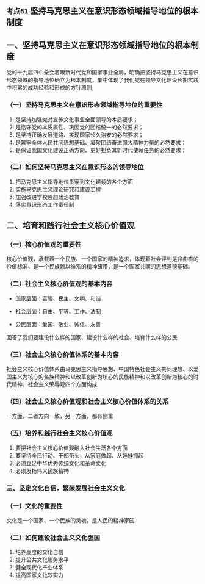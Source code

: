 ## `考点61` 坚持马克思主义在意识形态领域指导地位的根本制度



## 一、坚持马克思主义在意识形态领域指导地位的根本制度

党的十九届四中全会着眼新时代党和国家事业全局，明确把坚持马克思主义在意识形态领域的指导地位确立为根本制度，集中体现了我们党在领导文化建设长期实践中积累的成功经验和形成的方针原则

### （一）坚持马克思主义在意识形态领域指导地位的重要性

1. 是坚持加强党对宣传文化事业全面领导的本质要求；
2. 是恪守党的本质属性、巩固党的团结统一的必然要求；
3. 是坚持正确发展道路、实现国家长久治安的必然要求；
4. 是筑牢全体人民共同思想基础、凝聚团结奋进强大精神力量的必然要求；
5. 是保证我国文化建设正确方向、更好担负其新时代使命任务的必然要求；

### （二）如何坚持马克思主义在意识形态的领导地位

1. 把马克思主义指导地位贯穿到文化建设的各个方面
2. 实施马克思主义理论研究和建设工程
3. 加强改进学校思想政治教育
4. 落实意识形态工作责任制



## 二、培育和践行社会主义核心价值观

### （一）核心价值观的重要性

核心价值观，承载着一个民族、一个国家的精神追求，体现着社会评判是非曲直的价值标准，是一个民族赖以维系的精神纽带，是一个国家共同的思想道德基础。

### （二）社会主义核心价值观的基本内容

- 国家层面：富强、民主、文明、和谐

- 社会层面：自由、平等、工作、法制

- 公民层面：爱国、敬业、诚信、友善

回答了我们要建设什么样的国家、建设什么样的社会、培育什么样的公民

### （三）社会主义核心价值体系的基本内容

社会主义核心价值体系由马克思主义指导思想、中国特色社会主义共同理想、以爱国主义为核心的名族精神和以改革创新为核心的民族精神和以改革创新为核心的时代精神、社会主义荣辱观四个方面构成

### （四）社会主义核心价值观和社会主义核心价值体系的关系

一方面，二者方向一致，另一方面，都有侧重

### （五）培养和践行社会主义核心价值观

1. 要把社会主义核心价值观融入社会生活各个方面
2. 要坚持全民行动、干部带头，从家庭做起、从娃娃抓起
3. 必须立足中华优秀传统文化和革命文化
4. 必须发扬伟大民族精神



### 三、坚定文化自信，繁荣发展社会主义文化

### （一）文化的重要性
文化是一个国家、一个民族的灵魂，是人民的精神家园

### （二）如何建设社会主义文化强国

1. 培养高度的文化自信
2. 提升公共文化服务水平
3. 健全现代化产业体系
4. 提高国家文化软实力
